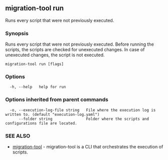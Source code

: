 ## migration-tool run

Runs every script that were not previously executed.

### Synopsis

Runs every script that were not previously executed.
Before running the scripts, the scripts are checked for unexecuted changes. 
In case of unexecuted changes, the script is not executed.

```
migration-tool run [flags]
```

### Options

```
  -h, --help   help for run
```

### Options inherited from parent commands

```
  -o, --execution-log-file string   File where the execution log is written to. (default "execution-log.yaml")
      --folder string               Folder where the scripts and configurations file are located.
```

### SEE ALSO

* [migration-tool](migration-tool.md)	 - migration-tool is a CLI that orchestrates the execution of scripts.

